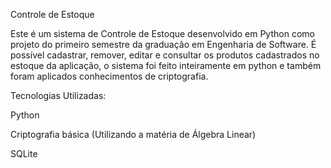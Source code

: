 Controle de Estoque

Este é um sistema de Controle de Estoque desenvolvido em Python como projeto do primeiro semestre da graduação em Engenharia de Software. É possível cadastrar, remover, editar e consultar os produtos cadastrados no estoque da aplicação, o sistema foi feito inteiramente em python e também foram aplicados conhecimentos de criptografia. 

Tecnologias Utilizadas:

Python

Criptografia básica (Utilizando a matéria de Álgebra Linear)

SQLite